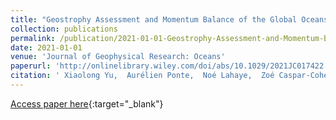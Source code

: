 ```yaml
---
title: "Geostrophy Assessment and Momentum Balance of the Global Oceans in a Tide- and Eddy-Resolving Model"
collection: publications
permalink: /publication/2021-01-01-Geostrophy-Assessment-and-Momentum-Balance-of-the-Global-Oceans-in-a-Tide-and-Eddy-Resolving-Model
date: 2021-01-01
venue: 'Journal of Geophysical Research: Oceans'
paperurl: 'http://onlinelibrary.wiley.com/doi/abs/10.1029/2021JC017422'
citation: ' Xiaolong Yu,  Aurélien Ponte,  Noé Lahaye,  Zoé Caspar-Cohen,  Dimitris Menemenlis, &quot;Geostrophy Assessment and Momentum Balance of the Global Oceans in a Tide- and Eddy-Resolving Model.&quot; Journal of Geophysical Research: Oceans, 2021.'
---
```

[Access paper here](http://onlinelibrary.wiley.com/doi/abs/10.1029/2021JC017422){:target="_blank"}
